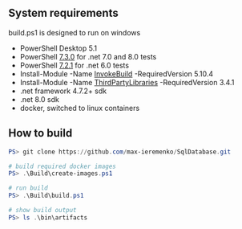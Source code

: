 ## System requirements

build.ps1 is designed to run on windows

- PowerShell Desktop 5.1
- PowerShell [7.3.0](https://github.com/PowerShell/PowerShell/releases/tag/v7.3.0) for .net 7.0 and 8.0 tests
- PowerShell [7.2.1](https://github.com/PowerShell/PowerShell/releases/tag/v7.2.1) for .net 6.0 tests
- Install-Module -Name [InvokeBuild](https://www.powershellgallery.com/packages/InvokeBuild/5.10.4) -RequiredVersion 5.10.4
- Install-Module -Name [ThirdPartyLibraries](https://www.powershellgallery.com/packages/ThirdPartyLibraries/3.4.1) -RequiredVersion 3.4.1
- .net framework 4.7.2+ sdk
- .net 8.0 sdk
- docker, switched to linux containers

## How to build

```powershell
PS> git clone https://github.com/max-ieremenko/SqlDatabase.git

# build required docker images
PS> .\Build\create-images.ps1

# run build
PS> .\Build\build.ps1

# show build output
PS> ls .\bin\artifacts
```

